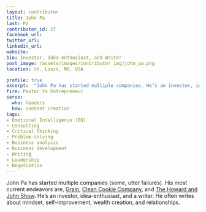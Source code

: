 ```yaml
---
layout: contributor
title: John Pa
last: Pa
contributor_id: 27
facebook_url: 
twitter_url: 
linkedin_url: 
website: 
bio: Investor, Idea-enthusiast, and Writer
post_image: /assets/images/contributor_img/john_pa.png
location: St. Louis, MO, USA

profile: true
excerpt:  "John Pa has started multiple companies. He’s an investor, idea-enthusiast, and a writer. Career Path: Pastor to Entrepreneur"
fire: Pastor to Entrepreneur
serve:
  who: leaders
  how: content creation
tags:
- Emotional Intelligence (EQ)
- Consulting
- Critical thinking
- Problem-solving
- Business analysis
- Business development
- Writing
- Leadership 
- Negotiation
---
```

John Pa has started multiple companies (some, utter failures). His most current endeavors are, [Grain](http://grainforall.com/), [Clean Cookie Company](//cleancookieco.com/), and [The Howard and John Show](//howardandjohn.com/). He’s an investor, idea-enthusiast, and a writer. He often writes about mindset, self-improvement, wealth creation, and relationships.